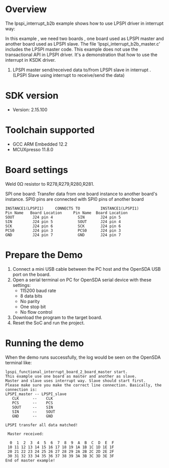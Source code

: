 Overview
========
The lpspi_interrupt_b2b example shows how to use LPSPI driver in interrupt way:

In this example , we need two boards , one board used as LPSPI master and another board used as LPSPI slave.
The file 'lpspi_interrupt_b2b_master.c' includes the LPSPI master code.
This example does not use the transactional API in LPSPI driver. It's a demonstration that how to use the interrupt in KSDK driver.

1. LPSPI master send/received data to/from LPSPI slave in interrupt . (LPSPI Slave using interrupt to receive/send the data)

SDK version
===========
- Version: 2.15.100

Toolchain supported
===================
- GCC ARM Embedded  12.2
- MCUXpresso  11.8.0

Board settings
==============
Weld 0Ω resistor to R278,R279,R280,R281.

SPI one board:
Transfer data from one board instance to another board's instance.
SPI0 pins are connected with SPI0 pins of another board
~~~~~~~~~~~~~~~~~~~~~~~~~~~~~~~~~~~~~~~~~~~~~~~~~~~~~~
INSTANCE1(LPSPI1)     CONNECTS TO         INSTANCE1(LPSPI1)
Pin Name   Board Location     Pin Name  Board Location
SOUT        J24 pin 4           SIN       J24 pin 5
SIN         J24 pin 5           SOUT      J24 pin 4
SCK         J24 pin 6           SCK       J24 pin 6
PCS0        J24 pin 3           PCS0      J24 pin 3
GND         J24 pin 7           GND       J24 pin 7
~~~~~~~~~~~~~~~~~~~~~~~~~~~~~~~~~~~~~~~~~~~~~~~~~~~~~~

Prepare the Demo
================
1.  Connect a mini USB cable between the PC host and the OpenSDA USB port on the board.
2.  Open a serial terminal on PC for OpenSDA serial device with these settings:
    - 115200 baud rate
    - 8 data bits
    - No parity
    - One stop bit
    - No flow control
3.  Download the program to the target board.
4.  Reset the SoC and run the project.

Running the demo
================
When the demo runs successfully, the log would be seen on the OpenSDA terminal like:

~~~~~~~~~~~~~~~~~~~~~~~~~~~~~~~~~~~~~~~~~~~~~~~~~~~~~~~~~~~~~~~~~~~~~~~~~~~~~~~~~~~~
lpspi_functional_interrupt_board_2_board_master start.
This example use one board as master and another as slave.
Master and slave uses interrupt way. Slave should start first. 
Please make sure you make the correct line connection. Basically, the connection is: 
LPSPI_master -- LPSPI_slave   
   CLK      --    CLK  
   PCS      --    PCS 
   SOUT     --    SIN  
   SIN      --    SOUT 
   GND      --    GND 

LPSPI transfer all data matched! 

 Master received:

  0  1  2  3  4  5  6  7  8  9  A  B  C  D  E  F
 10 11 12 13 14 15 16 17 18 19 1A 1B 1C 1D 1E 1F
 20 21 22 23 24 25 26 27 28 29 2A 2B 2C 2D 2E 2F
 30 31 32 33 34 35 36 37 38 39 3A 3B 3C 3D 3E 3F
End of master example! 
~~~~~~~~~~~~~~~~~~~~~~~~~~~~~~~~~~~~~~~~~~~~~~~~~~~~~~~~~~~~~~~~~~~~~~~~~~~~~~~~~~~~~
